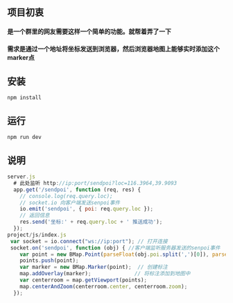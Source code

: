 ## 项目初衷
#### 是一个群里的网友需要这样一个简单的功能。就帮着弄了一下
#### 需求是通过一个地址将坐标发送到浏览器，然后浏览器地图上能够实时添加这个marker点

## 安装
```shell
npm install 
```
## 运行
```shell
npm run dev 
```

## 说明
``` javascript
server.js
  # 此处监听 http://ip:port/sendpoi?loc=116.3964,39.9093
  app.get('/sendpoi', function (req, res) {
    // console.log(req.query.loc);
    // socket.io 向客户端发送senpoi事件
    io.emit('sendpoi', { poi: req.query.loc });
    // 返回信息
    res.send('坐标:' + req.query.loc + ' 推送成功');
  });
project/js/index.js
 var socket = io.connect("ws://ip:port"); // 打开连接
 socket.on('sendpoi', function (obj) { //客户端监听服务器发送的senpoi事件
    var point = new BMap.Point(parseFloat(obj.poi.split(',')[0]), parseFloat(obj.poi.split(',')[1]));
    points.push(point);
    var marker = new BMap.Marker(point);  // 创建标注
    map.addOverlay(marker);              // 将标注添加到地图中
    var centerroom = map.getViewport(points);
    map.centerAndZoom(centerroom.center, centerroom.zoom);
  });
```